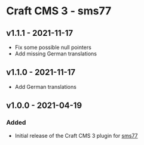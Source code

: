 # Craft CMS 3 - sms77

## v1.1.1 - 2021-11-17

- Fix some possible null pointers
- Add missing German translations

## v1.1.0 - 2021-11-17

- Add German translations

## v1.0.0 - 2021-04-19

### Added

- Initial release of the Craft CMS 3 plugin for [sms77](https://www.sms77.io)
